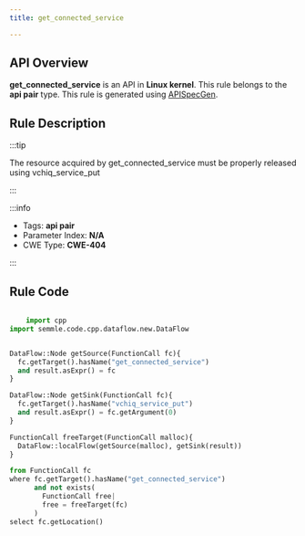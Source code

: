 ```yaml
---
title: get_connected_service

---
```



## API Overview
**get_connected_service** is an API in **Linux kernel**. This rule belongs to the **api pair** type. This rule is generated using [APISpecGen](../../tools/APISpecGen).
## Rule Description

:::tip

The resource acquired by get_connected_service must be properly released using vchiq_service_put

:::

:::info

- Tags: **api pair**
- Parameter Index: **N/A**
- CWE Type: **CWE-404**

:::

## Rule Code
```python

    import cpp
import semmle.code.cpp.dataflow.new.DataFlow


DataFlow::Node getSource(FunctionCall fc){
  fc.getTarget().hasName("get_connected_service")
  and result.asExpr() = fc
}

DataFlow::Node getSink(FunctionCall fc){
  fc.getTarget().hasName("vchiq_service_put")
  and result.asExpr() = fc.getArgument(0)
}

FunctionCall freeTarget(FunctionCall malloc){
  DataFlow::localFlow(getSource(malloc), getSink(result))
}

from FunctionCall fc
where fc.getTarget().hasName("get_connected_service")
      and not exists(
        FunctionCall free| 
        free = freeTarget(fc)
      )
select fc.getLocation()

    
```